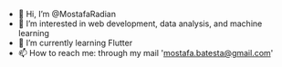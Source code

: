 - 👋 Hi, I’m @MostafaRadian
- 👀 I’m interested in web development, data analysis, and machine learning
- 🌱 I’m currently learning Flutter
- 📫 How to reach me: through my mail 'mostafa.batesta@gmail.com'

<!---
MostafaRadian/MostafaRadian is a ✨ special ✨ repository because its `README.md` (this file) appears on your GitHub profile.
You can click the Preview link to take a look at your changes.
--->
